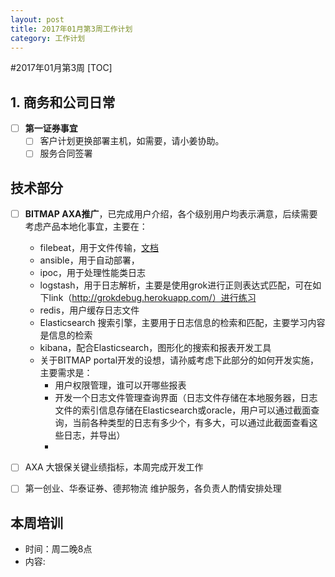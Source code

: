 ```yaml
---
layout: post
title: 2017年01月第3周工作计划
category: 工作计划
---
```



#2017年01月第3周
[TOC]

## 1. 商务和公司日常

- [ ] **第一证券事宜**
    - [ ] 客户计划更换部署主机，如需要，请小姜协助。
    - [ ] 服务合同签署

## 技术部分

- [ ] **BITMAP AXA推广**，已完成用户介绍，各个级别用户均表示满意，后续需要考虑产品本地化事宜，主要在：
    - filebeat，用于文件传输，[文档](https://github.com/wudixy/ipoc) 
    - ansible，用于自动部署，
    - ipoc，用于处理性能类日志
    - logstash，用于日志解析，主要是使用grok进行正则表达式匹配，可在如下link（http://grokdebug.herokuapp.com/）进行练习
    - redis，用户缓存日志文件
    - Elasticsearch 搜索引擎，主要用于日志信息的检索和匹配，主要学习内容是信息的检索
    - kibana，配合Elasticsearch，图形化的搜索和报表开发工具
    - 关于BITMAP portal开发的设想，请孙威考虑下此部分的如何开发实施，主要需求是：
        + 用户权限管理，谁可以开哪些报表
        + 开发一个日志文件管理查询界面（日志文件存储在本地服务器，日志文件的索引信息存储在Elasticsearch或oracle，用户可以通过截面查询，当前各种类型的日志有多少个，有多大，可以通过此截面查看这些日志，并导出）
        +   

- [ ] AXA 大银保关键业绩指标，本周完成开发工作
- [ ] 第一创业、华泰证券、德邦物流 维护服务，各负责人酌情安排处理

## 本周培训
- 时间：周二晚8点
- 内容:


